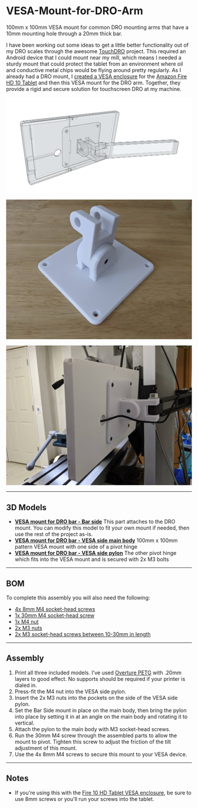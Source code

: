 # VESA-Mount-for-DRO-Arm

100mm x 100mm VESA mount for common DRO mounting arms that have a 10mm mounting hole through a 20mm thick bar.

I have been working out some ideas to get a little better functionality out of my DRO scales through the awesome [TouchDRO](https://www.touchdro.com/) project.  This required an Android device that I could mount near my mill, which means I needed a sturdy mount that could protect the tablet from an environment where oil and conductive metal chips would be flying around pretty regularly.  As I already had a DRO mount, I [created a VESA enclosure](https://github.com/aderusha/Fire-HD-10-Tablet-VESA-Mount) for the [Amazon Fire HD 10 Tablet](https://amzn.to/3xaqCTT) and then this VESA mount for the DRO arm.  Together, they provide a rigid and secure solution for touchscreen DRO at my machine.

![VESA-Mount-for-DRO-Arm_X-Ray.png](https://github.com/aderusha/VESA-Mount-for-DRO-Arm/blob/main/images/VESA-Mount-for-DRO-Arm_X-Ray.png?raw=true)

![VESA-Mount-for-DRO-Arm-assembled.jpg](https://github.com/aderusha/VESA-Mount-for-DRO-Arm/blob/main/images/VESA-Mount-for-DRO-Arm-assembled.jpg?raw=true)

![VESA-Mount-for-DRO-Arm-installed.jpg](https://github.com/aderusha/VESA-Mount-for-DRO-Arm/blob/main/images/VESA-Mount-for-DRO-Arm-installed.jpg?raw=true)

---

## 3D Models

* **[VESA mount for DRO bar - Bar side](https://github.com/aderusha/VESA-Mount-for-DRO-Arm/blob/main/VESA_mount_for_DRO_bar_-_bar_side.stl)** This part attaches to the DRO mount.  You can modify this model to fit your own mount if needed, then use the rest of the project as-is.
* **[VESA mount for DRO bar - VESA side main body](https://github.com/aderusha/VESA-Mount-for-DRO-Arm/blob/main/VESA_mount_for_DRO_bar_-_VESA_side_main.stl)** 100mm x 100mm pattern VESA mount with one side of a pivot hinge
* **[VESA mount for DRO bar - VESA side pylon](https://github.com/aderusha/VESA-Mount-for-DRO-Arm/blob/main/VESA_mount_for_DRO_bar_-_VESA_side_pylon.stl)** The other pivot hinge which fits into the VESA mount and is secured with 2x M3 bolts

---

## BOM

To complete this assembly you will also need the following:

* [4x 8mm M4 socket-head screws](https://amzn.to/3v8zLuc)
* [1x 30mm M4 socket-head screw](https://amzn.to/3tGI2Fm)
* [1x M4 nut](https://amzn.to/3v8zLuc)
* [2x M3 nuts](https://amzn.to/3nay0de)
* [2x M3 socket-head screws between 10-30mm in length](https://amzn.to/3nay0de)

---

## Assembly

1. Print all three included models. I've used [Overture PETG](https://amzn.to/3v2XJHk) with .20mm layers to good effect.  No supports should be required if your printer is dialed in.
2. Press-fit the M4 nut into the VESA side pylon.
3. Insert the 2x M3 nuts into the pockets on the side of the VESA side pylon.
4. Set the Bar Side mount in place on the main body, then bring the pylon into place by setting it in at an angle on the main body and rotating it to vertical.
5. Attach the pylon to the main body with M3 socket-head screws.
6. Run the 30mm M4 screw through the assembled parts to allow the mount to pivot.  Tighten this screw to adjust the friction of the tilt adjustment of this mount.
7. Use the 4x 8mm M4 screws to secure this mount to your VESA device.

---

## Notes

* If you're using this with the [Fire 10 HD Tablet VESA enclosure](https://github.com/aderusha/Fire-HD-10-Tablet-VESA-Mount), be sure to use 8mm screws or you'll run your screws into the tablet.
